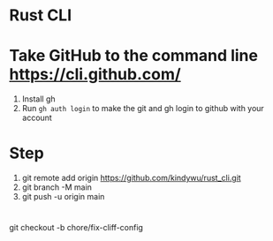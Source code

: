 # Rust CLI

# Take GitHub to the command line https://cli.github.com/
1. Install gh 
2. Run `gh auth login` to make the git and gh login to github with your account

# Step
1. git remote add origin https://github.com/kindywu/rust_cli.git
2. git branch -M main
3. git push -u origin main

# 
git checkout -b chore/fix-cliff-config